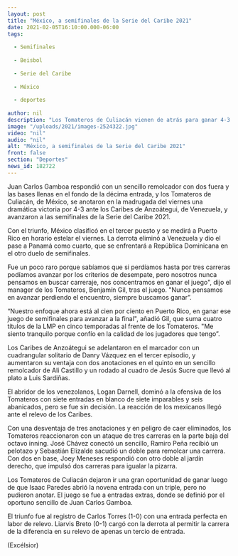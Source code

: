 ```yaml
---
layout: post
title: "México, a semifinales de la Serie del Caribe 2021"
date: 2021-02-05T16:10:00.000-06:00
tags:
  
  - Semifinales
  
  - Beisbol
  
  - Serie del Caribe
  
  - México
  
  - deportes
  
author: nil
description: "Los Tomateros de Culiacán vienen de atrás para ganar 4-3 a los Caribes de Anzoátegui de Venezuela, en extra innings. Se enfrentará a Puerto Rico por el pase a la final"
image: "/uploads/2021/images-2524322.jpg"
video: "nil"
audio: "nil"
alt: "México, a semifinales de la Serie del Caribe 2021"
front: false
section: "Deportes"
news_id: 182722
---
```


Juan Carlos Gamboa respondió con un sencillo remolcador con dos fuera y las bases llenas en el fondo de la décima entrada, y los Tomateros de Culiacán, de México, se anotaron en la madrugada del viernes una dramática victoria por 4-3 ante los Caribes de Anzoátegui, de Venezuela, y avanzaron a las semifinales de la Serie del Caribe 2021.

Con el triunfo, México clasificó en el tercer puesto y se medirá a Puerto Rico en horario estelar el viernes. La derrota eliminó a Venezuela y dio el pase a Panamá como cuarto, que se enfrentará a República Dominicana en el otro duelo de semifinales.

Fue un poco raro porque sabíamos que si perdíamos hasta por tres carreras podíamos avanzar por los criterios de desempate, pero nosotros nunca pensamos en buscar carreraje, nos concentramos en ganar el juego", dijo el manager de los Tomateros, Benjamín Gil, tras el juego. "Nunca pensamos en avanzar perdiendo el encuentro, siempre buscamos ganar”.

“Nuestro enfoque ahora está al cien por ciento en Puerto Rico, en ganar ese juego de semifinales para avanzar a la final", añadió Gil, que suma cuatro títulos de la LMP en cinco temporadas al frente de los Tomateros. "Me siento tranquilo porque confío en la calidad de los jugadores que tengo”.

Los Caribes de Anzoátegui se adelantaron en el marcador con un cuadrangular solitario de Danry Vázquez en el tercer episodio, y aumentaron su ventaja con dos anotaciones en el quinto en un sencillo remolcador de Ali Castillo y un rodado al cuadro de Jesús Sucre que llevó al plato a Luis Sardiñas.

El abridor de los venezolanos, Logan Darnell, dominó a la ofensiva de los Tomateros con siete entradas en blanco de siete imparables y seis abanicados, pero se fue sin decisión. La reacción de los mexicanos llegó ante el relevo de los Caribes.

Con una desventaja de tres anotaciones y en peligro de caer eliminados, los Tomateros reaccionaron con un ataque de tres carreras en la parte baja del octavo inning. José Chávez conectó un sencillo, Ramiro Peña recibió un pelotazo y Sebastián Elizalde sacudió un doble para remolcar una carrera. Con dos en base, Joey Meneses respondió con otro doble al jardín derecho, que impulsó dos carreras para igualar la pizarra.

Los Tomateros de Culiacán dejaron ir una gran oportunidad de ganar luego de que Isaac Paredes abrió la novena entrada con un triple, pero no pudieron anotar. El juego se fue a entradas extras, donde se definió por el oportuno sencillo de Juan Carlos Gamboa.

El triunfo fue al registro de Carlos Torres (1-0) con una entrada perfecta en labor de relevo. Liarvis Breto (0-1) cargó con la derrota al permitir la carrera de la diferencia en su relevo de apenas un tercio de entrada.

(Excélsior)